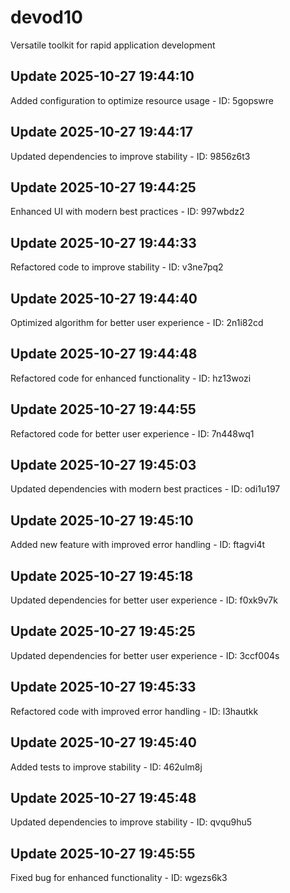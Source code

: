 # devod10
Versatile toolkit for rapid application development

## Update 2025-10-27 19:44:10
Added configuration to optimize resource usage - ID: 5gopswre


## Update 2025-10-27 19:44:17
Updated dependencies to improve stability - ID: 9856z6t3


## Update 2025-10-27 19:44:25
Enhanced UI with modern best practices - ID: 997wbdz2


## Update 2025-10-27 19:44:33
Refactored code to improve stability - ID: v3ne7pq2


## Update 2025-10-27 19:44:40
Optimized algorithm for better user experience - ID: 2n1i82cd


## Update 2025-10-27 19:44:48
Refactored code for enhanced functionality - ID: hz13wozi


## Update 2025-10-27 19:44:55
Refactored code for better user experience - ID: 7n448wq1


## Update 2025-10-27 19:45:03
Updated dependencies with modern best practices - ID: odi1u197


## Update 2025-10-27 19:45:10
Added new feature with improved error handling - ID: ftagvi4t


## Update 2025-10-27 19:45:18
Updated dependencies for better user experience - ID: f0xk9v7k


## Update 2025-10-27 19:45:25
Updated dependencies for better user experience - ID: 3ccf004s


## Update 2025-10-27 19:45:33
Refactored code with improved error handling - ID: l3hautkk


## Update 2025-10-27 19:45:40
Added tests to improve stability - ID: 462ulm8j


## Update 2025-10-27 19:45:48
Updated dependencies to improve stability - ID: qvqu9hu5


## Update 2025-10-27 19:45:55
Fixed bug for enhanced functionality - ID: wgezs6k3

